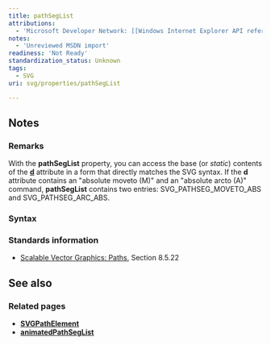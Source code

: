```yaml
---
title: pathSegList
attributions:
  - 'Microsoft Developer Network: [[Windows Internet Explorer API reference](http://msdn.microsoft.com/en-us/library/ie/hh828809%28v=vs.85%29.aspx) Article]'
notes:
  - 'Unreviewed MSDN import'
readiness: 'Not Ready'
standardization_status: Unknown
tags:
  - SVG
uri: svg/properties/pathSegList

---
```

## Notes

### Remarks

With the **pathSegList** property, you can access the base (or *static*) contents of the [**d**](/svg/properties/d) attribute in a form that directly matches the SVG syntax. If the **d** attribute contains an "absolute moveto (M)" and an "absolute arcto (A)" command, **pathSegList** contains two entries: SVG\_PATHSEG\_MOVETO\_ABS and SVG\_PATHSEG\_ARC\_ABS.

### Syntax

### Standards information

-   [Scalable Vector Graphics: Paths](http://go.microsoft.com/fwlink/p/?linkid=204736), Section 8.5.22

## See also

### Related pages

-   [**SVGPathElement**](/svg/elements/path)
-   [**animatedPathSegList**](/svg/properties/animatedPathSegList)
